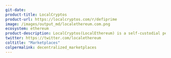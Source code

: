 ```yaml
---
git-date:
product-title: LocalCryptos
product-url: https://localcryptos.com/r/defiprime
image: /images/output_md/localethereum.com.png
ecosystem: ethereum
product-description: LocalCryptos(LocalEthereum) is a self-custodial peer-to-peer local ETH marketplace. [Interview with Michael Foster, CEO and co-founder of LocalCryptos](/localethereum).
twitter: https://twitter.com/localethereum
coltitle: "Marketplaces"
colpermalink: decentralized_marketplaces
---
```

